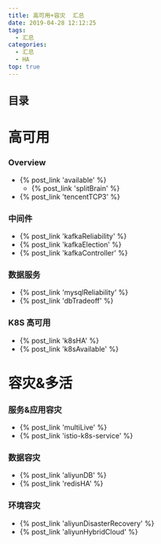 ```yaml
---
title: 高可用+容灾  汇总
date: 2019-04-28 12:12:25
tags:
  - 汇总
categories:
  - 汇总  
  - HA
top: true    
---
```


<p></p>
<!-- more -->

## 目录
<!-- toc -->

# 高可用
### Overview
+ {% post_link  'available' %}
   - {% post_link  'splitBrain' %}
+ {% post_link  'tencentTCP3' %}

### 中间件 
+ {% post_link  'kafkaReliability' %}
+ {% post_link  'kafkaElection' %}
+ {% post_link  'kafkaController' %}

### 数据服务
+ {% post_link  'mysqlReliability' %}
+ {% post_link  'dbTradeoff' %}

### K8S  高可用
+ {% post_link  'k8sHA' %}
+ {% post_link  'k8sAvailable' %}

# 容灾&多活
### 服务&应用容灾
+ {% post_link  'multiLive' %} 
+ {% post_link  'istio-k8s-service' %} 

### 数据容灾
+ {% post_link  'aliyunDB' %} 
+ {% post_link  'redisHA' %} 

### 环境容灾
+ {% post_link  'aliyunDisasterRecovery' %}
+ {% post_link  'aliyunHybridCloud' %} 





